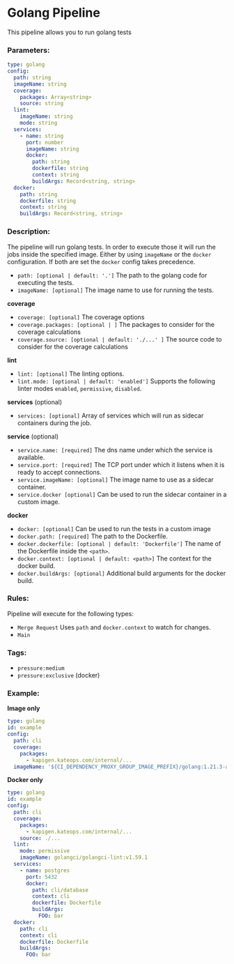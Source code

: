 # Golang Pipeline
This pipeline allows you to run golang tests

### Parameters:
```yaml
type: golang
config:
  path: string
  imageName: string
  coverage:
    packages: Array<string>
    source: string
  lint:
    imageName: string
    mode: string
  services:
    - name: string
      port: number
      imageName: string
      docker:
        path: string
        dockerfile: string
        context: string
        buildArgs: Record<string, string>
  docker:
    path: string
    dockerfile: string
    context: string
    buildArgs: Record<string, string>
```

### Description:
The pipeline will run golang tests. In order to execute those it will run the jobs inside the specified image. 
Either by using `imageName` or the `docker` configuration. If both are set the `docker` config takes precedence.
* `path: [optional | default: '.']` The path to the golang code for executing the tests.
* `imageName: [optional]` The image name to use for running the tests.

**coverage**
* `coverage: [optional]` The coverage options
* `coverage.packages: [optional | ]` The packages to consider for the coverage calculations
* `coverage.source: [optional | default: './...' ]` The source code to consider for the coverage calculations

**lint**
* `lint: [optional]` The linting options.
* `lint.mode: [optional | default: 'enabled']` Supports the following linter modes `enabled`, `permissive`, `disabled`.

**services** (optional)
* `services: [optional]` Array of services which will run as sidecar containers during the job.

**service** (optional)
* `service.name: [required]` The dns name under which the service is available.
* `service.port: [required]` The TCP port under which it listens when it is ready to accept connections.
* `service.imageName: [optional]` The image name to use as a sidecar container.
* `service.docker [optional]` Can be used to run the sidecar container in a custom image.

**docker**
* `docker: [optional]` Can be used to run the tests in a custom image
* `docker.path: [required]` The path to the Dockerfile.
* `docker.dockerfile: [optional | default: 'Dockerfile']` The name of the Dockerfile inside the `<path>`.
* `docker.context: [optional | default: <path>]` The context for the docker build.
* `docker.buildArgs: [optional]` Additional build arguments for the docker build.

### Rules:
Pipeline will execute for the following types:
* `Merge Request` Uses `path` and `docker.context` to watch for changes.
* `Main`

### Tags:
* `pressure:medium`
* `pressure:exclusive` (docker)

### Example:
**Image only**
```yaml
type: golang
id: example
config:
  path: cli
  coverage:
    packages:
      - kapigen.kateops.com/internal/...
  imageName: '${CI_DEPENDENCY_PROXY_GROUP_IMAGE_PREFIX}/golang:1.21.3-alpine3.18'
```
**Docker only**
```yaml
type: golang
id: example
config:
  path: cli
  coverage:
    packages:
      - kapigen.kateops.com/internal/...
    source: ./...
  lint:
    mode: permissive
    imageName: golangci/golangci-lint:v1.59.1
  services:
    - name: postgres
      port: 5432
      docker:
        path: cli/database
        context: cli
        dockerfile: Dockerfile
        buildArgs:
          FOO: bar
  docker:
    path: cli
    context: cli
    dockerfile: Dockerfile
    buildArgs:
      FOO: bar
```

